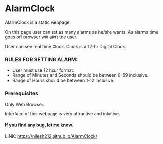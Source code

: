 # AlarmClock


AlarmClock is a static webpage.

On this page user can set as many alarms as he/she wants.
As alarms time goes off browser will alert the user.

User can see real time Clock. Clock is a 12-hr Digital Clock.

### RULES FOR SETTING ALARM:
* User must use 12 hour format.
* Range of Minutes and Seconds should be between 0-59 inclusive.
* Range of Hours should be between 1-12 inclusive.

### Prerequisites
Only Web Browser.

Interface of this webpage is very attractive and intuitive.

<h4>If you find any bug, let me know.</h4>

LINK:
https://nilesh212.github.io/AlarmClock/
